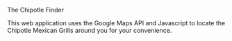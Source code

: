 The Chipotle Finder

This web application uses the Google Maps API and Javascript to locate the Chipotle 
Mexican Grills around you for your convenience.
